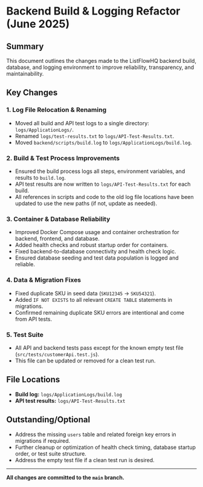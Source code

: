 # Backend Build & Logging Refactor (June 2025)

## Summary
This document outlines the changes made to the ListFlowHQ backend build, database, and logging environment to improve reliability, transparency, and maintainability.

## Key Changes

### 1. Log File Relocation & Renaming
- Moved all build and API test logs to a single directory: `logs/ApplicationLogs/`.
- Renamed `logs/test-results.txt` to `logs/API-Test-Results.txt`.
- Moved `backend/scripts/build.log` to `logs/ApplicationLogs/build.log`.

### 2. Build & Test Process Improvements
- Ensured the build process logs all steps, environment variables, and results to `build.log`.
- API test results are now written to `logs/API-Test-Results.txt` for each build.
- All references in scripts and code to the old log file locations have been updated to use the new paths (if not, update as needed).

### 3. Container & Database Reliability
- Improved Docker Compose usage and container orchestration for backend, frontend, and database.
- Added health checks and robust startup order for containers.
- Fixed backend-to-database connectivity and health check logic.
- Ensured database seeding and test data population is logged and reliable.

### 4. Data & Migration Fixes
- Fixed duplicate SKU in seed data (`SKU12345` → `SKU54321`).
- Added `IF NOT EXISTS` to all relevant `CREATE TABLE` statements in migrations.
- Confirmed remaining duplicate SKU errors are intentional and come from API tests.

### 5. Test Suite
- All API and backend tests pass except for the known empty test file (`src/tests/customerApi.test.js`).
- This file can be updated or removed for a clean test run.

## File Locations
- **Build log:** `logs/ApplicationLogs/build.log`
- **API test results:** `logs/API-Test-Results.txt`

## Outstanding/Optional
- Address the missing `users` table and related foreign key errors in migrations if required.
- Further cleanup or optimization of health check timing, database startup order, or test suite structure.
- Address the empty test file if a clean test run is desired.

---

**All changes are committed to the `main` branch.**
